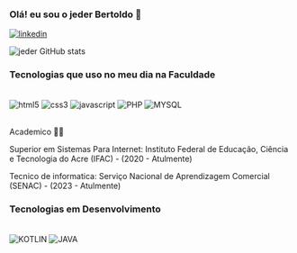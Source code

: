 ### Olá! eu sou o jeder Bertoldo 👋

[![linkedin](https://img.shields.io/badge/LinkedIn-0077B5?style=for-the-badge&logo=linkedin&logoColor=white)](https://www.linkedin.com/in/jeder-valdivino-3700101b0/)

![jeder GitHub stats](https://github-readme-stats.vercel.app/api?username=jeder-Bertoldo&show_icons=true&theme=tokyonight)

### Tecnologias que uso no meu dia na Faculdade
<div style ="display: inline_block"><br>
<img align="center" alt= "html5" src="https://img.shields.io/badge/HTML5-E34F26?style=for-the-badge&logo=html5&logoColor=white"/>
<img align="center" alt= "css3" src="https://img.shields.io/badge/CSS3-1572B6?style=for-the-badge&logo=css3&logoColor=white"/>
<img align="center" alt= "javascript" src="https://img.shields.io/badge/JavaScript-F7DF1E?style=for-the-badge&logo=javascript&logoColor=black">
<img align="center" alt= "PHP" src="https://img.shields.io/badge/PHP-777BB4?style=for-the-badge&logo=php&logoColor=white">
<img align="center" alt= "MYSQL" src="https://img.shields.io/badge/MySQL-00000F?style=for-the-badge&logo=mysql&logoColor=white">
</div></br>

Academico 🧑‍💻

Superior em Sistemas Para Internet: Instituto Federal de Educação, Ciência e Tecnologia do Acre (IFAC) - (2020 - Atulmente)
<P></P>
Tecnico de informatica: Serviço Nacional de Aprendizagem Comercial (SENAC) - (2023 - Atulmente)


### Tecnologias em Desenvolvimento
<div style ="display: inline_block"><br>
<img align="center" alt= "KOTLIN" src="https://img.shields.io/badge/Kotlin-0095D5?&style=for-the-badge&logo=kotlin&logoColor=white"/>
<img align="center" alt= "JAVA" src="https://img.shields.io/badge/Java-ED8B00?style=for-the-badge&logo=openjdk&logoColor=white"/>
</div></br>
